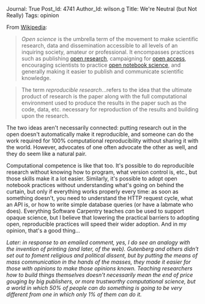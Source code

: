 Journal: True
Post_Id: 4741
Author_Id: wilson.g
Title: We're Neutral (but Not Really)
Tags: opinion

<p>From <a href="http://en.wikipedia.org/wiki/Open_science">Wikipedia</a>:</p>
<blockquote><p><em>Open science</em> is the umbrella term of the movement to make scientific research, data and dissemination accessible to all levels of an inquiring society, amateur or professional. It encompasses practices such as publishing <a title="Open research" href="http://en.wikipedia.org/wiki/Open_research">open research</a>, campaigning for <a title="Open access" href="http://en.wikipedia.org/wiki/Open_access">open access</a>, encouraging scientists to practice <a title="Open notebook science" href="http://en.wikipedia.org/wiki/Open_notebook_science">open notebook science</a>, and generally making it easier to publish and communicate scientific knowledge.</p></blockquote>
<blockquote><p>The term <em>reproducible research</em>...refers to the idea that the ultimate product of research is the paper along with the full computational environment used to produce the results in the paper such as the code, data, etc. necessary for reproduction of the results and building upon the research.</p></blockquote>
<p>The two ideas aren't necessarily connected: putting research out in the open doesn't automatically make it reproducible, and someone can do the work required for 100% computational reproducibility without sharing it with the world. However, advocates of one often advocate the other as well, and they do seem like a natural pair.</p>
<p>Computational competence is like that too. It's possible to do reproducible research without knowing how to program, what version control is, etc., but those skills make it a lot easier. Similarly, it's possible to adopt open notebook practices without understanding what's going on behind the curtain, but only if everything works properly every time: as soon as something doesn't, you need to understand the HTTP request cycle, what an API is, or how to write simple database queries (or have a labmate who does). Everything Software Carpentry teaches <em>can</em> be used to support opaque science, but I believe that lowering the practical barriers to adopting open, reproducible practices will speed their wider adoption. And in my opinion, that's a good thing...</p>
<p><em>Later: in response to an emailed comment, yes, I do see an analogy with the invention of printing (and later, of the web). Gutenberg and others didn't set out to foment religious and political dissent, but by putting the means of mass communication in the hands of the masses, they made it easier for those with opinions to make those opinions known. Teaching researchers how to build things themselves doesn't necessarily mean the end of price gouging by big publishers, or more trustworthy computational science, but a world in which 50% of people can do something is going to be very different from one in which only 1% of them can do it.</em></p>
